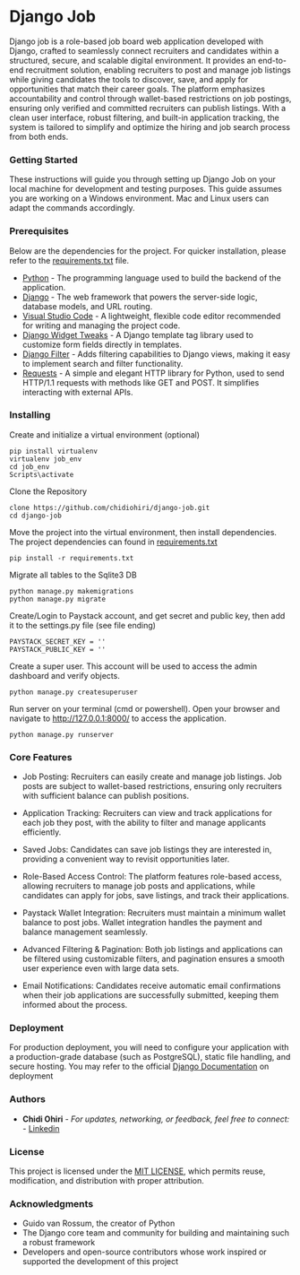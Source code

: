 # Django Job

Django job is a role-based job board web application developed with Django, crafted to seamlessly connect recruiters and candidates within a structured, secure, and scalable digital environment. It provides an end-to-end recruitment solution, enabling recruiters to post and manage job listings while giving candidates the tools to discover, save, and apply for opportunities that match their career goals. The platform emphasizes accountability and control through wallet-based restrictions on job postings, ensuring only verified and committed recruiters can publish listings. With a clean user interface, robust filtering, and built-in application tracking, the system is tailored to simplify and optimize the hiring and job search process from both ends.

### Getting Started

These instructions will guide you through setting up Django Job on your local machine for development and testing purposes. This guide assumes you are working on a Windows environment. Mac and Linux users can adapt the commands accordingly.

### Prerequisites

Below are the dependencies for the project. For quicker installation, please refer to the [requirements.txt](requirements.txt) file.
- [Python](https://www.python.org/downloads/) - The programming language used to build the backend of the application.
- [Django](https://www.djangoproject.com/download/) - The web framework that powers the server-side logic, database models, and URL routing.
- [Visual Studio Code](https://code.visualstudio.com/) -  A lightweight, flexible code editor recommended for writing and managing the project code.
- [Django Widget Tweaks](https://pypi.org/project/django-widget-tweaks/) - A Django template tag library used to customize form fields directly in templates.
- [Django Filter](https://pypi.org/project/django-filter/) - Adds filtering capabilities to Django views, making it easy to implement search and filter functionality.
- [Requests](https://pypi.org/project/requests/) - A simple and elegant HTTP library for Python, used to send HTTP/1.1 requests with methods like GET and POST. It simplifies interacting with external APIs.

### Installing

Create and initialize a virtual environment (optional)

    pip install virtualenv
    virtualenv job_env
    cd job_env
    Scripts\activate

Clone the Repository

    clone https://github.com/chidiohiri/django-job.git
    cd django-job

Move the project into the virtual environment, then install dependencies. The project dependencies can found in [requirements.txt](requirements.txt)

    pip install -r requirements.txt

Migrate all tables to the Sqlite3 DB

    python manage.py makemigrations
    python manage.py migrate

Create/Login to Paystack account, and get secret and public key, then add it to the settings.py file (see file ending)

    PAYSTACK_SECRET_KEY = ''
    PAYSTACK_PUBLIC_KEY = ''

Create a super user. This account will be used to access the admin dashboard and verify objects.

    python manage.py createsuperuser

Run server on your terminal (cmd or powershell). Open your browser and navigate to http://127.0.0.1:8000/ to access the application.

    python manage.py runserver

### Core Features

- Job Posting: Recruiters can easily create and manage job listings. Job posts are subject to wallet-based restrictions, ensuring only recruiters with sufficient balance can publish positions.

- Application Tracking: Recruiters can view and track applications for each job they post, with the ability to filter and manage applicants efficiently.

- Saved Jobs: Candidates can save job listings they are interested in, providing a convenient way to revisit opportunities later.

- Role-Based Access Control: The platform features role-based access, allowing recruiters to manage job posts and applications, while candidates can apply for jobs, save listings, and track their applications.

- Paystack Wallet Integration: Recruiters must maintain a minimum wallet balance to post jobs. Wallet integration handles the payment and balance management seamlessly.

- Advanced Filtering & Pagination: Both job listings and applications can be filtered using customizable filters, and pagination ensures a smooth user experience even with large data sets.

- Email Notifications: Candidates receive automatic email confirmations when their job applications are successfully submitted, keeping them informed about the process.

### Deployment

For production deployment, you will need to configure your application with a production-grade database (such as PostgreSQL), static file handling, and secure hosting. You may refer to the official [Django Documentation](https://docs.djangoproject.com/en/5.1/howto/deployment/) on deployment

### Authors

  - **Chidi Ohiri** - *For updates, networking, or feedback, feel free to connect:* -
    [Linkedin](https://www.linkedin.com/in/chidiebere-ohiri/)

### License

This project is licensed under the [MIT LICENSE](LICENSE.md), which permits reuse, modification, and distribution with proper attribution.

### Acknowledgments

  - Guido van Rossum, the creator of Python
  - The Django core team and community for building and maintaining such a robust framework
  - Developers and open-source contributors whose work inspired or supported the development of this project

